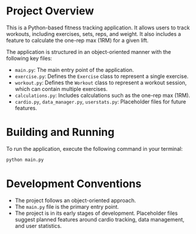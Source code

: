 # Project Overview

This is a Python-based fitness tracking application. It allows users to track workouts, including exercises, sets, reps, and weight. It also includes a feature to calculate the one-rep max (1RM) for a given lift.

The application is structured in an object-oriented manner with the following key files:
- `main.py`: The main entry point of the application.
- `exercise.py`: Defines the `Exercise` class to represent a single exercise.
- `workout.py`: Defines the `Workout` class to represent a workout session, which can contain multiple exercises.
- `calculations.py`: Includes calculations such as the one-rep max (1RM).
- `cardio.py`, `data_manager.py`, `userstats.py`: Placeholder files for future features.

# Building and Running

To run the application, execute the following command in your terminal:

```bash
python main.py
```

# Development Conventions

- The project follows an object-oriented approach.
- The `main.py` file is the primary entry point.
- The project is in its early stages of development. Placeholder files suggest planned features around cardio tracking, data management, and user statistics.
